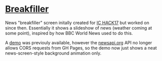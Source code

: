 # [Breakfiller](https://binaryfunt.github.io/breakfiller/index.html)

News "breakfiller" screen initally created for [IC HACK17](https://ichack17.devpost.com/) but worked on since then. Essentially it shows a slideshow of news (weather coming at some point), inspired by how BBC World News used to do this.

A [demo](https://binaryfunt.github.io/breakfiller/index.html) was previouly available, however the [newsapi.org](https://newsapi.org/) API no longer allows CORS requests from GH Pages, so the demo now just shows a neat news-screen-style background animation only.
